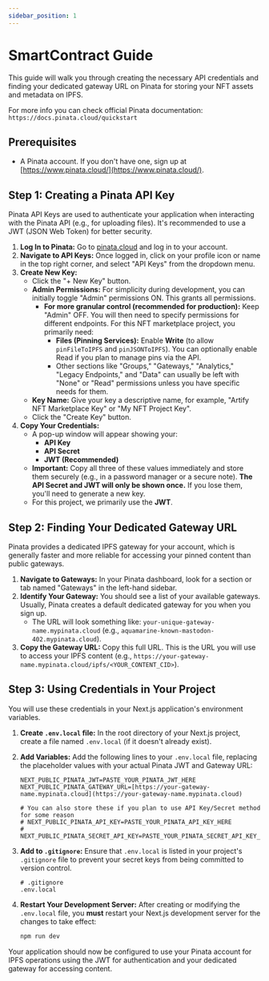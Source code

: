```yaml
---
sidebar_position: 1
---
```


# SmartContract Guide

This guide will walk you through creating the necessary API credentials and finding your dedicated gateway URL on Pinata for storing your NFT assets and metadata on IPFS.

For more info you can check official Pinata documentation: `https://docs.pinata.cloud/quickstart`

## Prerequisites

* A Pinata account. If you don't have one, sign up at [https://www.pinata.cloud/](https://www.pinata.cloud/).

## Step 1: Creating a Pinata API Key

Pinata API Keys are used to authenticate your application when interacting with the Pinata API (e.g., for uploading files). It's recommended to use a JWT (JSON Web Token) for better security.

1.  **Log In to Pinata:** Go to [pinata.cloud](https://www.pinata.cloud/) and log in to your account.
2.  **Navigate to API Keys:** Once logged in, click on your profile icon or name in the top right corner, and select "API Keys" from the dropdown menu.
3.  **Create New Key:**
    * Click the "+ New Key" button.
    * **Admin Permissions:** For simplicity during development, you can initially toggle "Admin" permissions ON. This grants all permissions.
        * **For more granular control (recommended for production):** Keep "Admin" OFF. You will then need to specify permissions for different endpoints. For this NFT marketplace project, you primarily need:
            * **Files (Pinning Services):** Enable **Write** (to allow `pinFileToIPFS` and `pinJSONToIPFS`). You can optionally enable Read if you plan to manage pins via the API.
            * Other sections like "Groups," "Gateways," "Analytics," "Legacy Endpoints," and "Data" can usually be left with "None" or "Read" permissions unless you have specific needs for them.
    * **Key Name:** Give your key a descriptive name, for example, "Artify NFT Marketplace Key" or "My NFT Project Key".
    * Click the "Create Key" button.
4.  **Copy Your Credentials:**
    * A pop-up window will appear showing your:
        * **API Key**
        * **API Secret**
        * **JWT (Recommended)**
    * **Important:** Copy all three of these values immediately and store them securely (e.g., in a password manager or a secure note). **The API Secret and JWT will only be shown once.** If you lose them, you'll need to generate a new key.
    * For this project, we primarily use the **JWT**.

## Step 2: Finding Your Dedicated Gateway URL

Pinata provides a dedicated IPFS gateway for your account, which is generally faster and more reliable for accessing your pinned content than public gateways.

1.  **Navigate to Gateways:** In your Pinata dashboard, look for a section or tab named "Gateways" in the left-hand sidebar.
2.  **Identify Your Gateway:** You should see a list of your available gateways. Usually, Pinata creates a default dedicated gateway for you when you sign up.
    * The URL will look something like: `your-unique-gateway-name.mypinata.cloud` (e.g., `aquamarine-known-mastodon-402.mypinata.cloud`).
3.  **Copy the Gateway URL:** Copy this full URL. This is the URL you will use to access your IPFS content (e.g., `https://your-gateway-name.mypinata.cloud/ipfs/<YOUR_CONTENT_CID>`).

## Step 3: Using Credentials in Your Project

You will use these credentials in your Next.js application's environment variables.

1.  **Create `.env.local` file:** In the root directory of your Next.js project, create a file named `.env.local` (if it doesn't already exist).
2.  **Add Variables:** Add the following lines to your `.env.local` file, replacing the placeholder values with your actual Pinata JWT and Gateway URL:

    ```env
    NEXT_PUBLIC_PINATA_JWT=PASTE_YOUR_PINATA_JWT_HERE
    NEXT_PUBLIC_PINATA_GATEWAY_URL=[https://your-gateway-name.mypinata.cloud](https://your-gateway-name.mypinata.cloud)

    # You can also store these if you plan to use API Key/Secret method for some reason
    # NEXT_PUBLIC_PINATA_API_KEY=PASTE_YOUR_PINATA_API_KEY_HERE
    # NEXT_PUBLIC_PINATA_SECRET_API_KEY=PASTE_YOUR_PINATA_SECRET_API_KEY_HERE
    ```

3.  **Add to `.gitignore`:** Ensure that `.env.local` is listed in your project's `.gitignore` file to prevent your secret keys from being committed to version control.
    ```
    # .gitignore
    .env.local
    ```
4.  **Restart Your Development Server:** After creating or modifying the `.env.local` file, you **must** restart your Next.js development server for the changes to take effect:
    ```bash
    npm run dev
    ```

Your application should now be configured to use your Pinata account for IPFS operations using the JWT for authentication and your dedicated gateway for accessing content.